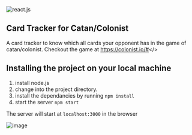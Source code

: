  <img src="https://img.shields.io/badge/client-React.js-blue" alt="react.js" />

## Card Tracker for Catan/Colonist
A card tracker to know which all cards your opponent has in the game of catan/colonist.
Checkout the game at <a href="https://colonist.io/#">https://colonist.io/#</>

## Installing the project on your local machine
1. install node.js
2. change into the project directory.
3. install the dependancies by running ``` npm install ```
4. start the server ``` npm start ```

The server will start at ```localhost:3000``` in the browser

![image](https://drive.google.com/uc?export=view&id=1qT9KKkoTDgkJXlVx5fvDKU7Hb1uPrt1t)
